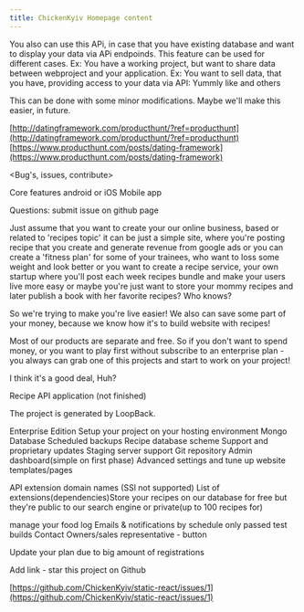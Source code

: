 ```yaml
---
title: ChickenKyiv Homepage content
---
```


You also can use this APi, in case that you have existing database and want to display your data via APi endpoinds. This feature can be used for different cases. Ex: You have a working project, but want to share data between webproject and your application. Ex: You want to sell data, that you have, providing access to your data via API: Yummly like and others

This can be done with some minor modifications. Maybe we'll make this easier, in future.

[http://datingframework.com/producthunt/?ref=producthunt](http://datingframework.com/producthunt/?ref=producthunt) [https://www.producthunt.com/posts/dating-framework](https://www.producthunt.com/posts/dating-framework)

&lt;Bug's, issues, contribute&gt;

Core features android or iOS Mobile app

Questions: submit issue on github page

Just assume that you want to create your our online business, based or related to 'recipes topic' it can be just a simple site, where you're posting recipe that you create and generate revenue from google ads or you can create a 'fitness plan' for some of your trainees, who want to loss some weight and look better or you want to create a recipe service, your own startup where you'll post each week recipes bundle and make your users live more easy or maybe you're just want to store your mommy recipes and later publish a book with her favorite recipes? Who knows?

So we're trying to make you're live easier! We also can save some part of your money, because we know how it's to build website with recipes!

Most of our products are separate and free. So if you don't want to spend money, or you want to play first without subscribe to an enterprise plan - you always can grab one of this projects and start to work on your project!

I think it's a good deal, Huh?

Recipe API application \(not finished\)

The project is generated by LoopBack.

Enterprise Edition Setup your project on your hosting environment Mongo Database Scheduled backups Recipe database scheme Support and proprietary updates Staging server support Git repository Admin dashboard\(simple on first phase\) Advanced settings and tune up website templates/pages

API extension domain names \(SSl not supported\) List of extensions\(dependencies\)Store your recipes on our database for free but they're public to our search engine or private\(up to 100 recipes for\)

manage your food log Emails & notifications by schedule only passed test builds Contact Owners/sales representative - button

Update your plan due to big amount of registrations

Add link - star this project on Github

[https://github.com/ChickenKyiv/static-react/issues/1](https://github.com/ChickenKyiv/static-react/issues/1)
